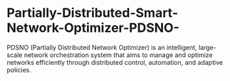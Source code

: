 # Partially-Distributed-Smart-Network-Optimizer-PDSNO-
PDSNO (Partially Distributed Network Optimizer) is an intelligent, large-scale network orchestration system that aims to manage and optimize networks efficiently through distributed control, automation, and adaptive policies.
